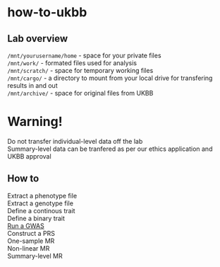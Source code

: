 # how-to-ukbb

## Lab overview   
`/mnt/yourusername/home` - space for your private files   
`/mnt/work/` - formated files used for analysis    
`/mnt/scratch/` - space for temporary working files    
`/mnt/cargo/` - a directory to mount from your local drive for transfering results in and out    
`/mnt/archive/` - space for original files from UKBB

# Warning!
Do not transfer individual-level data off the lab    
Summary-level data can be tranfered as per our ethics application and UKBB approval   

## How to   
Extract a phenotype file     
Extract a genotype file     
Define a continous trait     
Define a binary trait     
[Run a GWAS](https://github.com/benbrumpton/launch-ukbb-gwas)    
Construct a PRS     
One-sample MR     
Non-linear MR     
Summary-level MR     
